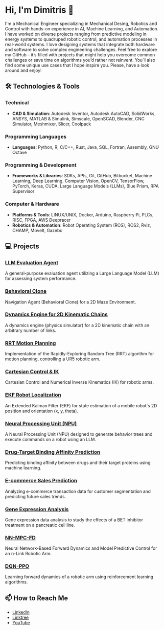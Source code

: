 # Hi, I'm Dimitris 👋

I'm a Mechanical Engineer specializing in Mechanical Desing, Robotics and Control with hands-on experience in AI, Machine Learning, and Automation. I have worked on diverse projects ranging from predictive modeling in energy systems to quadruped robotic control, and automation processes in real-world systems. I love designing systems that integrate both hardware and software to solve complex engineering challenges. Feel free to explore my GitHub – it’s filled with projects that might help you overcome common challenges or save time on algorithms you’d rather not reinvent. You’ll also find some unique use cases that I hope inspire you. Please, have a look around and enjoy!


## 🛠️ Technologies & Tools

### Technical
- **CAD & Simulation**: Autodesk Inventor, Autodesk AutoCAD, SolidWorks, ANSYS, MATLAB & Simulink, Simscale, OpenSCAD, Blender, CNC Simulator, Meshmixer, Slicer, Coolpack

### Programming Languages
- **Languages**: Python, R, C/C++, Rust, Java, SQL, Fortran, Assembly, GNU Octave

### Programming & Development
- **Frameworks & Libraries**: SDKs, APIs, Git, GitHub, Bitbucket, Machine Learning, Deep Learning, Computer Vision, OpenCV, TensorFlow, PyTorch, Keras, CUDA, Large Language Models (LLMs), Blue Prism, RPA Supervisor

### Computer & Hardware
- **Platforms & Tools**: LINUX/UNIX, Docker, Arduino, Raspberry Pi, PLCs, RISC, FPGA, AWS Deepracer
- **Robotics & Automation**: Robot Operating System (ROS), ROS2, Rviz, CHAMP, MoveIt, Gazebo


## 💻 Projects

### [LLM Evaluation Agent](https://github.com/your-profile/llm-evaluation-agent)
A general-purpose evaluation agent utilizing a Large Language Model (LLM) for assessing system performance.

### [Behavioral Clone](https://github.com/your-profile/behavioral-clone)
Navigation Agent (Behavioral Clone) for a 2D Maze Environment.

### [Dynamics Engine for 2D Kinematic Chains](https://github.com/your-profile/dynamics-engine-2d-kinematic-chains)
A dynamics engine (physics simulator) for a 2D kinematic chain with an arbitrary number of links.

### [RRT Motion Planning](https://github.com/your-profile/rrt-motion-planning)
Implementation of the Rapidly-Exploring Random Tree (RRT) algorithm for motion planning, controlling a UR5 robotic arm.

### [Cartesian Control & IK](https://github.com/your-profile/cartesian-control-IK)
Cartesian Control and Numerical Inverse Kinematics (IK) for robotic arms.

### [EKF Robot Localization](https://github.com/your-profile/ekf-robot-localization)
An Extended Kalman Filter (EKF) for state estimation of a mobile robot's 2D position and orientation (x, y, theta).

### [Neural Processing Unit (NPU)](https://github.com/your-profile/npu)
A Neural Processing Unit (NPU) designed to generate behavior trees and execute commands on a robot using an LLM.

### [Drug-Target Binding Affinity Prediction](https://github.com/your-profile/drug-target-binding-affinity-prediction)
Predicting binding affinity between drugs and their target proteins using machine learning.

### [E-commerce Sales Prediction](https://github.com/your-profile/ecommerce-sales-prediction)
Analyzing e-commerce transaction data for customer segmentation and predicting future sales trends.

### [Gene Expression Analysis](https://github.com/your-profile/gene-expression-analysis)
Gene expression data analysis to study the effects of a BET inhibitor treatment on a pancreatic cell line.

### [NN-MPC-FD](https://github.com/your-profile/nn-mpc-fd)
Neural Network-Based Forward Dynamics and Model Predictive Control for an n-Link Robotic Arm.

### [DQN-PPO](https://github.com/your-profile/dqn-ppo)
Learning forward dynamics of a robotic arm using reinforcement learning algorithms.


## 📫 How to Reach Me
- [LinkedIn](https://www.linkedin.com/in/anastasiou-dimitris/)
- [Linktree](https://linktr.ee/dimitris.anastasiou)
- [YouTube](https://www.youtube.com/@da-labs)




<!--
**dimitris-anastasiou/dimitris-anastasiou** is a ✨ _special_ ✨ repository because its `README.md` (this file) appears on your GitHub profile.

Here are some ideas to get you started:

- 🔭 I’m currently working on ...
- 🌱 I’m currently learning ...
- 👯 I’m looking to collaborate on ...
- 🤔 I’m looking for help with ...
- 💬 Ask me about ...
- 📫 How to reach me: ...
- 😄 Pronouns: ...
- ⚡ Fun fact: ...
-->
